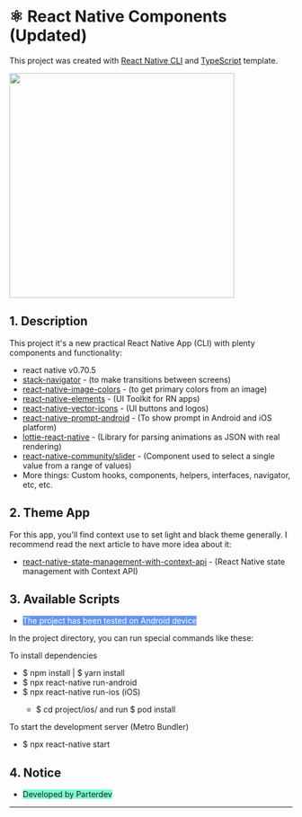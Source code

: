 # ⚛️ React Native Components (Updated)

This project was created with [React Native CLI](https://reactnative.dev/) and [TypeScript](https://www.typescriptlang.org/) template.

<img style="width:400px; height:400px;" 
  src="https://i.ibb.co/2NS3pFw/Post-1.png" />

## 1. Description
This project it's a new practical React Native App (CLI) with plenty components and functionality:
 - react native v0.70.5
 - [stack-navigator](https://reactnavigation.org/docs/stack-navigator/) - (to make transitions between screens)
 - [react-native-image-colors](https://github.com/osamaqarem/react-native-image-colors) - (to get primary colors from an image)
 - [react-native-elements](https://reactnativeelements.com/) - (UI Toolkit for RN apps)
 - [react-native-vector-icons](https://github.com/oblador/react-native-vector-icons) - (UI buttons and logos)
 - [react-native-prompt-android](https://github.com/shimohq/react-native-prompt-android#readme) - (To show prompt in Android and iOS platform)
 - [lottie-react-native](https://github.com/lottie-react-native/lottie-react-native) - (Library for parsing animations as JSON with real rendering)
 - [react-native-community/slider](https://github.com/callstack/react-native-slider) - (Component used to select a single value from a range of values)
 - More things: Custom hooks, components, helpers, interfaces, navigator, etc, etc. 


## 2. Theme App
<p>For this app, you'll find context use to set light and black theme generally. I recommend read the next article to have more idea about it:</p>

- [react-native-state-management-with-context-api](https://blog.devgenius.io/react-native-state-management-with-context-api-61f63f5b099) - (React Native state management with Context API)


## 3. Available Scripts
<ul>
  <li>
    <span style="background-color: #6495ed;color: #ffff">The project has been tested on Android device
    </span>
  </li>
</ul>


In the project directory, you can run special commands like these:

To install dependencies 

<ul>
  <li>$ npm install | $ yarn install</li>
  <li>$ npx react-native run-android</li>
  <li>$ npx react-native run-ios (iOS)</li>
  <ul>
    <li>$ cd project/ios/ and run $ pod install</li>
  </ul>
</ul>

To start the development server (Metro Bundler)
<ul>
  <li>$ npx react-native start</li>
</ul>

## 4. Notice
<ul>
  <li>
    <span style="background-color: #7fffd4;">Developed by Parterdev
    </span>
  </li>
</ul>

<hr>
